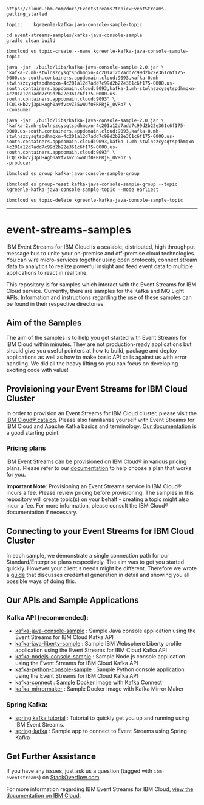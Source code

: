 ```
https://cloud.ibm.com/docs/EventStreams?topic=EventStreams-getting_started

topic:    kgreenle-kafka-java-console-sample-topic

cd event-streams-samples/kafka-java-console-sample
gradle clean build

ibmcloud es topic-create --name kgreenle-kafka-java-console-sample-topic

java -jar ./build/libs/kafka-java-console-sample-2.0.jar \
"kafka-2.mh-stwlnszcysqtspdhmqxn-4c201a12d7add7c99d2b22e361c6f175-0000.us-south.containers.appdomain.cloud:9093,kafka-0.mh-stwlnszcysqtspdhmqxn-4c201a12d7add7c99d2b22e361c6f175-0000.us-south.containers.appdomain.cloud:9093,kafka-1.mh-stwlnszcysqtspdhmqxn-4c201a12d7add7c99d2b22e361c6f175-0000.us-south.containers.appdomain.cloud:9093" \
lCQ1kHb2vj3pUHAgh0aVfvsvZ55wWUf0FRPRjB_0VRo7 \
-consumer

java -jar ./build/libs/kafka-java-console-sample-2.0.jar \
"kafka-2.mh-stwlnszcysqtspdhmqxn-4c201a12d7add7c99d2b22e361c6f175-0000.us-south.containers.appdomain.cloud:9093,kafka-0.mh-stwlnszcysqtspdhmqxn-4c201a12d7add7c99d2b22e361c6f175-0000.us-south.containers.appdomain.cloud:9093,kafka-1.mh-stwlnszcysqtspdhmqxn-4c201a12d7add7c99d2b22e361c6f175-0000.us-south.containers.appdomain.cloud:9093" \
lCQ1kHb2vj3pUHAgh0aVfvsvZ55wWUf0FRPRjB_0VRo7 \
-producer

ibmcloud es group kafka-java-console-sample-group

ibmcloud es group-reset kafka-java-console-sample-group --topic kgreenle-kafka-java-console-sample-topic --mode earliest

ibmcloud es topic-delete kgreenle-kafka-java-console-sample-topic
```

---

# event-streams-samples
IBM Event Streams for IBM Cloud is a scalable, distributed, high throughput message bus to unite your on-premise and off-premise cloud technologies. You can wire micro-services together using open protocols, connect stream data to analytics to realize powerful insight and feed event data to multiple applications to react in real time.

This repository is for samples which interact with the Event Streams for IBM Cloud service. 
Currently, there are samples for the Kafka and MQ Light APIs.
Information and instructions regarding the use of these samples can be found in their respective directories.

## Aim of the Samples
The aim of the samples is to help you get started with Event Streams for IBM Cloud within minutes. They are not production-ready applications but should give you useful pointers at how to build, package and deploy applications as well as how to make basic API calls against us with error handling. We did all the heavy lifting so you can focus on developing exciting code with value!

## Provisioning your Event Streams for IBM Cloud Cluster
In order to provision an Event Streams for IBM Cloud cluster, please visit the [IBM Cloud® catalog](https://cloud.ibm.com/catalog/). Please also familiarise yourself with Event Streams for IBM Cloud and Apache Kafka basics and terminology. [Our documentation](https://cloud.ibm.com/docs/services/EventStreams?topic=eventstreams-getting_started) is a good starting point.

### Pricing plans
IBM Event Streams can be provisioned on IBM Cloud® in various pricing plans. Please refer to our [documentation](https://cloud.ibm.com/docs/services/EventStreams?topic=eventstreams-plan_choose#plan_choose) to help choose a plan that works for you.

__Important Note__: Provisioning an Event Streams service in IBM Cloud® incurs a fee. Please review pricing before provisioning. The samples in this repository will create topic(s) on your behalf - creating a topic might also incur a fee. For more information, please consult the IBM Cloud® documentation if necessary.

## Connecting to your Event Streams for IBM Cloud Cluster
In each sample, we demonstrate a single connection path for our Standard/Enterprise plans respectively. The aim was to get you started quickly. However your client's needs might be different. Therefore we wrote a [guide](https://cloud.ibm.com/docs/services/EventStreams?topic=eventstreams-connecting#connecting) that discusses credential generation in detail and showing you all possible ways of doing this.

## Our APIs and Sample Applications

### Kafka API (recommended):
* [kafka-java-console-sample](/kafka-java-console-sample/README.md) : Sample Java console application using the Event Streams for IBM Cloud Kafka API
* [kafka-java-liberty-sample](/kafka-java-liberty-sample/README.md) : Sample IBM Websphere Liberty profile application using the Event Streams for IBM Cloud Kafka API
* [kafka-nodejs-console-sample](kafka-nodejs-console-sample/README.md) : Sample Node.js console application using the Event Streams for IBM Cloud Kafka API
* [kafka-python-console-sample](/kafka-python-console-sample/README.md) : Sample Python console application using the Event Streams for IBM Cloud Kafka API
* [kafka-connect](/kafka-connect/README.md) : Sample Docker image with Kafka Connect
* [kafka-mirrormaker](/kafka-mirrormaker/README.md) : Sample Docker image with Kafka Mirror Maker

### Spring Kafka:
* [spring kafka tutorial](https://developer.ibm.com/tutorials/use-spring-kafka-to-access-an-event-streams-service/) : Tutorial to quickly get you up and running using IBM Event Streams. 
* [spring-kafka](https://github.com/wkorando/event-stream-kafka) : Sample app to connect to Event Streams using Spring Kafka

## Get Further Assistance

If you have any issues, just ask us a question (tagged with `ibm-eventstreams`) on [StackOverflow.com](http://stackoverflow.com/questions/tagged/ibm-eventstreams).


For more information regarding IBM Event Streams for IBM Cloud, [view the documentation on IBM Cloud](https://cloud.ibm.com/docs/services/EventStreams?topic=eventstreams-getting_started).
